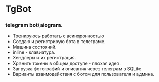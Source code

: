 # TgBot
<h3>telegram bot\aiogram.</h3>
<ul>
 <li>Тренируюсь работать с асинхронностью</li>
 <li>Создаю и регистрирую бота в телеграме.</li>
 <li>Машина состояний.</li>
 <li>inline - клавиатура.</li>
 <li>Хендлеры и их регистрация.</li>
 <li>Хранить токены в общем доступе - плохая идея.</li>
 <li>Загрузка фотографий и описания через телеграм в SQLite</li>
 <li>Варианты взаимодействия с ботом для пользователя и админа.</li>
</ul>
